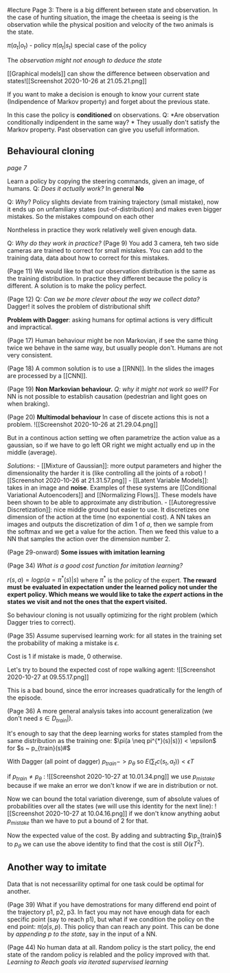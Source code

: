 #lecture 
Page 3:
There is a big different between state and observation. In the case of hunting situation, the image the cheetaa is seeing is the observation while the physical position and velocity of the two animals is the state. 

$\pi(a_t|o_t)$ - policy 
$\pi(a_t|s_t)$ special case of the policy 

The *observation might not enough to deduce the state*

[[Graphical models]] can show the difference between observation and states![[Screenshot 2020-10-26 at 21.05.21.png]]

If you want to make a decision is enough to know your current state (Indipendence of Markov property) and forget about the previous state. 

In this case the policy is **conditioned** on observations.
Q: *Are observation  conditionally indipendent in the same way? *
They usually don't satisfy the Markov property. Past observation can give you usefull information. 

## Behavioural cloning 
*page 7*

Learn a policy by copying the steering commands, given an image, of humans. 
Q: *Does it actually work?*
In general **No**

Q: *Why*?
Policy slights deviate from training trajectory (small mistake), now it ends up on unfamiliary states (out-of-distribution) and makes even bigger mistakes. So the mistakes compound on each other 

Nontheless in practice they work relatively well given enough data.

Q: *Why do they work in practice?*
(Page 9)
You add 3 camera, teh two side cameras are trained to correct for small mistakes. You can add to the training data, data about how to correct for this mistakes. 

(Page 11)
We would like to that our observation distribution is the same as the training distribution. In practice they different because the policy is different. 
A solution is to make the policy perfect.

(Page 12)
Q: *Can we be more clever about the way we collect data?*
Dagger! it solves the problem of distributional shift

**Problem with Dagger**: asking humans for optimal actions is very difficult and impractical. 

(Page 17)
Human behaviour might be non Markovian, if see the same thing twice we behave in the same way, but usually people don't. Humans are not very consistent.

(Page 18)
A common solution is to use a [[RNN]]. In the slides the images are processed by a [[CNN]]. 

(Page 19)
**Non Markovian behaviour.**
*Q: why it might not work so well?*
For NN is not possible to establish causation (pedestrian and light goes on when braking). 

(Page 20)
**Multimodal behaviour**
In case of discete actions this is not a problem. 
![[Screenshot 2020-10-26 at 21.29.04.png]]

But in a continous action setting we often parametrize the action value as a gaussian, so if we have to go left OR right we might actually end up in the middle (average).

*Solutions*:
	- [[Mixture of Gaussian]]: more output parameters and higher the dimensionality the harder it is (like controlling all the joints of a robot)
	![[Screenshot 2020-10-26 at 21.31.57.png]]
	- [[Latent Variable Models]]: takes in an image and **noise**. Examples of these systems are [[Conditional Variational Autoencoders]] and [[Normalizing Flows]]. These models have been shown to be able to approximate any distribution.
	- [[Autoregressive Discretization]]: nice middle ground but easier to use. It discretizes one dimension of the action at the time (no exponential cost). A NN takes an images and outputs the discretization of dim 1 of *a*, then we sample from the softmax and we get a value for the action.  Then we feed this value to a NN that samples the action over the dimension number 2.

(Page 29-onward)
**Some issues with imitation learning**

(Page 34)
*What is a good cost function for imitation learning?*

$r(s, a) = log p(a = \pi^{*}(s)|s)$
where $\pi^{*}$ is the policy of the expert. 
**The reward must be evaluated in expectation under the learned policy not under the expert policy. Which means we would like to take the *expert* actions in the states we visit and not the ones that the expert visited.**

So behaviour cloning is not usually optimizing for the right problem (which Dagger tries to correct).

(Page 35)
Assume supervised learning work: for all states in the training set the probability of making a mistake is $\epsilon$.

Cost is 1 if mistake is made, 0 otherwise.

Let's try to bound the expected cost of rope walking agent: 
 ![[Screenshot 2020-10-27 at 09.55.17.png]]
 
 This is a bad bound, since the error increases quadratically for the length of the episode. 
 
 (Page 36)
 A more general analysis takes into account generalization (we don't need $s \in D_{train}|$).
 
 It's enough to say that the deep learning works for states stampled from the same distribution as the training one:
 $\pi(a \neq pi^{*}(s)|s)}) < \epsilon$
 for $s ~ p_{train}(s)#$
 
 With Dagger (all point of dagger) $p_{train} -> p_{\theta}$ so 
 $E(\sum_t c(s_t, a_t)) < \epsilon T$
 
 if $p_{train} \neq p_{\theta}$ :
 ![[Screenshot 2020-10-27 at 10.01.34.png]]
 we use $p_{mistake}$ because if we make an error we don't know if we are in distribution or not.
 
 Now we can bound the total variation diverenge, sum of absolute values of probabilities over all the states (we will use this identity for the next line):
 ![[Screenshot 2020-10-27 at 10.04.16.png]]
 if we don't know anything aobut $p_{mistake}$ than we have to put a bound of 2 for that. 
 
 Now the expected value of the cost. By adding and subtracting $\p_{train}$ to $p_{\theta}$ we can use the above identity to find that the cost is still $O(\epsilon T^2)$.
 
 ## Another way to imitate 
 
Data that is not necessarility optimal for one task could be optimal for another. 

(Page 39)
What if you have demostrations for many differend end point of the trajectory p1, p2, p3. In fact you may not have enough data for each specific point (say to reach p1), but what if we condition the policy on the end point: $\pi(a|s,p)$. This policy than can reach any point. This can be done by *appending p to the state*, say in the input of a NN. 

(Page 44)
No human data at all. Random policy is the start policy, the end state of the random policy is relabled and the policy improved with that. 
*Learning to Reach goals via iterated supervised learning*


 
 
 
 
 
 